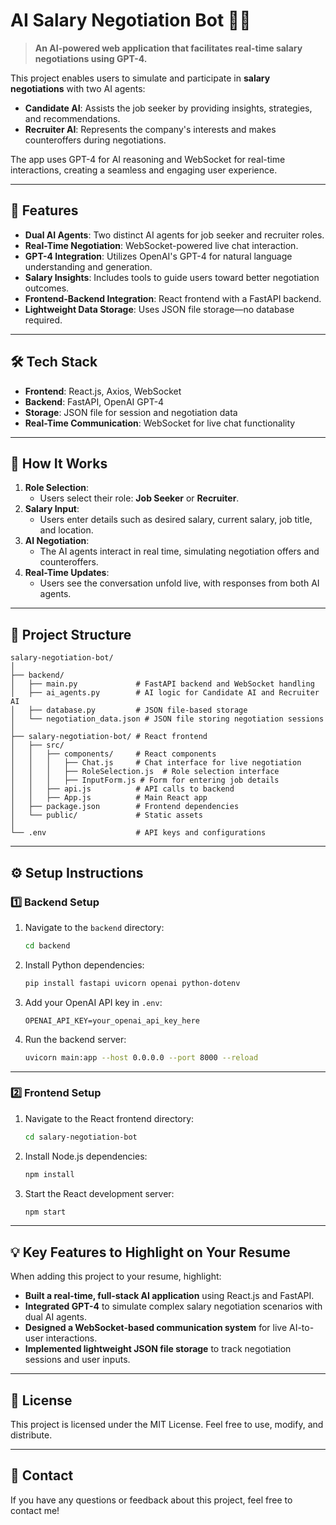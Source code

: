 
# **AI Salary Negotiation Bot 🤖💼**
> **An AI-powered web application that facilitates real-time salary negotiations using GPT-4.**

This project enables users to simulate and participate in **salary negotiations** with two AI agents:
- **Candidate AI**: Assists the job seeker by providing insights, strategies, and recommendations.
- **Recruiter AI**: Represents the company's interests and makes counteroffers during negotiations.

The app uses GPT-4 for AI reasoning and WebSocket for real-time interactions, creating a seamless and engaging user experience.

---

## **🌟 Features**
- **Dual AI Agents**: Two distinct AI agents for job seeker and recruiter roles.
- **Real-Time Negotiation**: WebSocket-powered live chat interaction.
- **GPT-4 Integration**: Utilizes OpenAI's GPT-4 for natural language understanding and generation.
- **Salary Insights**: Includes tools to guide users toward better negotiation outcomes.
- **Frontend-Backend Integration**: React frontend with a FastAPI backend.
- **Lightweight Data Storage**: Uses JSON file storage—no database required.

---

## **🛠️ Tech Stack**
- **Frontend**: React.js, Axios, WebSocket
- **Backend**: FastAPI, OpenAI GPT-4
- **Storage**: JSON file for session and negotiation data
- **Real-Time Communication**: WebSocket for live chat functionality

---

## **🚀 How It Works**
1. **Role Selection**:
   - Users select their role: **Job Seeker** or **Recruiter**.
2. **Salary Input**:
   - Users enter details such as desired salary, current salary, job title, and location.
3. **AI Negotiation**:
   - The AI agents interact in real time, simulating negotiation offers and counteroffers.
4. **Real-Time Updates**:
   - Users see the conversation unfold live, with responses from both AI agents.

---

## **📁 Project Structure**
```
salary-negotiation-bot/
│
├── backend/
│   ├── main.py             # FastAPI backend and WebSocket handling
│   ├── ai_agents.py        # AI logic for Candidate AI and Recruiter AI
│   ├── database.py         # JSON file-based storage
│   └── negotiation_data.json # JSON file storing negotiation sessions
│
├── salary-negotiation-bot/ # React frontend
│   ├── src/
│   │   ├── components/     # React components
│   │   │   ├── Chat.js     # Chat interface for live negotiation
│   │   │   ├── RoleSelection.js  # Role selection interface
│   │   │   ├── InputForm.js # Form for entering job details
│   │   ├── api.js          # API calls to backend
│   │   ├── App.js          # Main React app
│   ├── package.json        # Frontend dependencies
│   └── public/             # Static assets
│
└── .env                    # API keys and configurations
```

---

## **⚙️ Setup Instructions**

### **1️⃣ Backend Setup**
1. Navigate to the `backend` directory:
   ```bash
   cd backend
   ```
2. Install Python dependencies:
   ```bash
   pip install fastapi uvicorn openai python-dotenv
   ```
3. Add your OpenAI API key in `.env`:
   ```plaintext
   OPENAI_API_KEY=your_openai_api_key_here
   ```
4. Run the backend server:
   ```bash
   uvicorn main:app --host 0.0.0.0 --port 8000 --reload
   ```

---

### **2️⃣ Frontend Setup**
1. Navigate to the React frontend directory:
   ```bash
   cd salary-negotiation-bot
   ```
2. Install Node.js dependencies:
   ```bash
   npm install
   ```
3. Start the React development server:
   ```bash
   npm start
   ```

---

## **💡 Key Features to Highlight on Your Resume**
When adding this project to your resume, highlight:
- **Built a real-time, full-stack AI application** using React.js and FastAPI.
- **Integrated GPT-4** to simulate complex salary negotiation scenarios with dual AI agents.
- **Designed a WebSocket-based communication system** for live AI-to-user interactions.
- **Implemented lightweight JSON file storage** to track negotiation sessions and user inputs.


---

## **📜 License**
This project is licensed under the MIT License. Feel free to use, modify, and distribute.

---

## **📧 Contact**
If you have any questions or feedback about this project, feel free to contact me!
